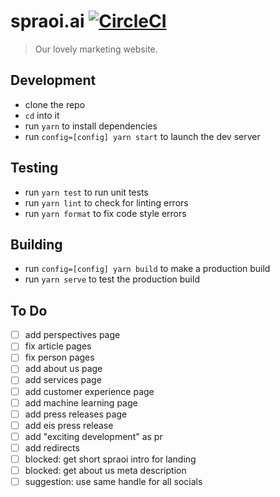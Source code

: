 # spraoi.ai [![CircleCI](https://circleci.com/gh/spraoi/spraoi.ai/tree/master.svg?style=svg&circle-token=b699e1c027e71d1138e84125c2a4a55e586bd9ed)](https://circleci.com/gh/spraoi/spraoi.ai/tree/master)

> Our lovely marketing website.

## Development

- clone the repo
- `cd` into it
- run `yarn` to install dependencies
- run `config=[config] yarn start` to launch the dev server

## Testing

- run `yarn test` to run unit tests
- run `yarn lint` to check for linting errors
- run `yarn format` to fix code style errors

## Building

- run `config=[config] yarn build` to make a production build
- run `yarn serve` to test the production build

## To Do

- [ ] add perspectives page
- [ ] fix article pages
- [ ] fix person pages
- [ ] add about us page
- [ ] add services page
- [ ] add customer experience page
- [ ] add machine learning page
- [ ] add press releases page
- [ ] add eis press release
- [ ] add "exciting development" as pr
- [ ] add redirects
- [ ] blocked: get short spraoi intro for landing
- [ ] blocked: get about us meta description
- [ ] suggestion: use same handle for all socials
